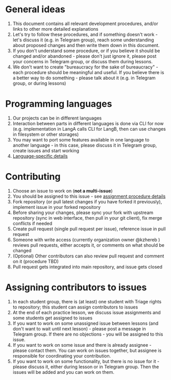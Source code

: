 # General ideas
1. This document contains all relevant development procedures, and/or links to other more detailed explanations
2. Let's try to follow these procedures, and if something doesn't work - let's discuss it (e.g. in Telegram group), reach some understanding about proposed changes and then write them down in this document. 
3. If you don't understand some procedure, or if you believe it should be changed and/or abandoned - please don't just ignore it, please post your concerns in Telegram group, or discuss them during lessons.
4. We don't want to create "bureaucracy for the sake of bureaucracy" - each procedure should be meaningful and useful. If you believe there is a better way to do something - please talk about it (e.g. in Telegram group, or during lessons)

# Programming languages
1. Our projects can be in different languages
2. Interaction between parts in different languages is done via CLI for now (e.g. implementation in LangA calls CLI for LangB, then can use changes in filesystem or other storages)
3. You may want to port some features available in one language to another language - in this case, please discuss it in Telegram group, create issues and start working
4. [Language-specific details](LanguageSpecific.md)

# Contributing
1. Choose an issue to work on (**not a multi-issue**)
2. You should be assigned to this issue - see [assignment procedure details](#assigning-contributors-to-issues)
3. Fork repository (or pull latest changes if you have forked it previously), implement issue in your forked repository
4. Before sharing your changes, please sync your fork with upstream repository (sync in web interface, then pull in your git client), fix merge conflicts if needed
5. Create pull request (single pull request per issue), reference issue in pull request
6.  Someone with write access (currently organization owner @kzhereb ) reviews pull requests, either accepts it, or comments on what should be changed
7. (Optional) Other contributors can also review pull request and comment on it (procedure TBD)
8.  Pull request gets integrated into main repository, and issue gets closed

# Assigning contributors to issues
1. In each student group, there is (at least) one student with Triage rights to repository; this student can assign contributors to issues
2. At the end of each practice lesson, we discuss issue assignments and some students get assigned to issues
3. If you want to work on some unassigned issue between lessons (and don't want to wait until next lesson) - please post a message in Telegram group. If there are no objections - you will be assigned to this issue.
4. If you want to work on some issue and there is already assignee - please contact them. You can work on issues together, but assignee is responsible for coordinating your contribution.
5. If you want to work on some functionality, but there is no issue for it - please discuss it, either during lesson or in Telegram group. Then the issues will be added and you can work on them.
